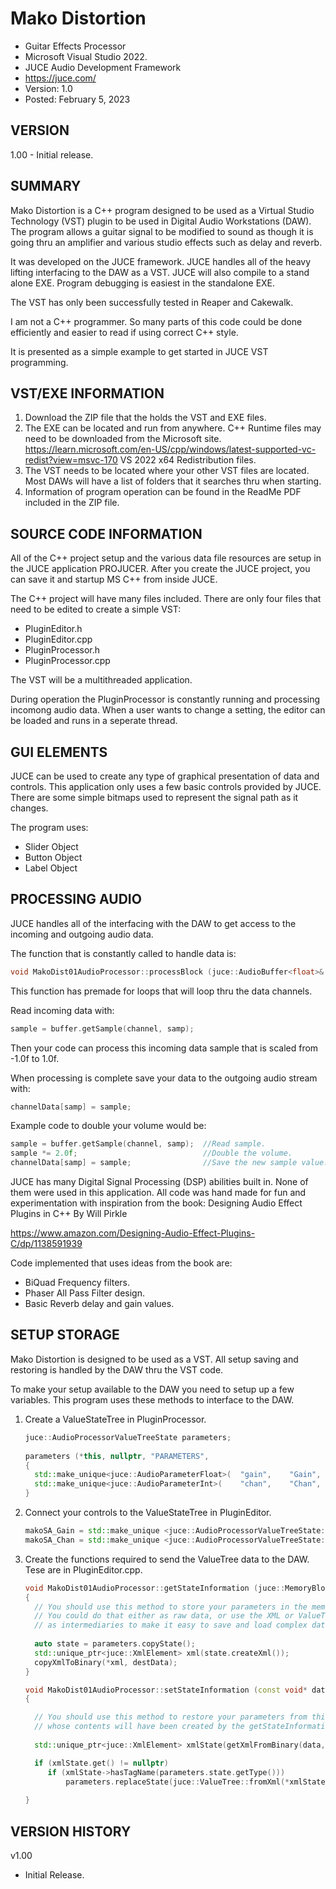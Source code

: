 # Mako Distortion
* Guitar Effects Processor
* Microsoft Visual Studio 2022.
* JUCE Audio Development Framework
* https://juce.com/
* Version: 1.0
* Posted: February 5, 2023

VERSION
------------------------------------------------------------------
1.00 - Initial release.
       
SUMMARY
------------------------------------------------------------------
Mako Distortion is a C++ program designed to be used as a Virtual
Studio Technology (VST) plugin to be used in Digital Audio
Workstations (DAW). The program allows a guitar signal to be
modified to sound as though it is going thru an amplifier and
various studio effects such as delay and reverb.

It was developed on the JUCE framework. JUCE handles all of the 
heavy lifting interfacing to the DAW as a VST. JUCE will also 
compile to a stand alone EXE. Program debugging is easiest in 
the standalone EXE.

The VST has only been successfully tested in Reaper and Cakewalk.

I am not a C++ programmer. So many parts of this code could be 
done efficiently and easier to read if using correct C++ style.

It is presented as a simple example to get started in JUCE VST
programming.

VST/EXE INFORMATION
------------------------------------------------------------------
1) Download the ZIP file that the holds the VST and EXE files.
2) The EXE can be located and run from anywhere. C++ Runtime files
   may need to be downloaded from the Microsoft site.
   https://learn.microsoft.com/en-US/cpp/windows/latest-supported-vc-redist?view=msvc-170
   VS 2022 x64 Redistribution files. 
3) The VST needs to be located where your other VST files are
   located. Most DAWs will have a list of folders that it searches
   thru when starting.
4) Information of program operation can be found in the ReadMe PDF
   included in the ZIP file.

SOURCE CODE INFORMATION
------------------------------------------------------------------
All of the C++ project setup and the various data file resources
are setup in the JUCE application PROJUCER. After you create the
JUCE project, you can save it and startup MS C++ from inside JUCE.

The C++ project will have many files included. There are only four
files that need to be edited to create a simple VST:
- PluginEditor.h
- PluginEditor.cpp
- PluginProcessor.h
- PluginProcessor.cpp

The VST will be a multithreaded application. 

During operation the PluginProcessor is constantly running and
processing incomong audio data. When a user wants to change a
setting, the editor can be loaded and runs in a seperate thread. 

GUI ELEMENTS
------------------------------------------------------------------
JUCE can be used to create any type of graphical presentation of
data and controls. This application only uses a few basic controls
provided by JUCE. There are some simple bitmaps used to represent
the signal path as it changes. 

The program uses:
- Slider Object
- Button Object
- Label Object

PROCESSING AUDIO
------------------------------------------------------------------
JUCE handles all of the interfacing with the DAW to get access to
the incoming and outgoing audio data.

The function that is constantly called to handle data is:
```C++
void MakoDist01AudioProcessor::processBlock (juce::AudioBuffer<float>& buffer, juce::MidiBuffer& midiMessages)
```
This function has premade for loops that will loop thru the data
channels.

Read incoming data with:
```C++
sample = buffer.getSample(channel, samp); 
```
Then your code can process this incoming data sample that is 
scaled from -1.0f to 1.0f.

When processing is complete save your data to the outgoing audio
stream with:
```C++
channelData[samp] = sample; 
```

Example code to double your volume would be:
```C++
sample = buffer.getSample(channel, samp);  //Read sample.
sample *= 2.0f;                            //Double the volume.
channelData[samp] = sample;                //Save the new sample value.
```

JUCE has many Digital Signal Processing (DSP) abilities built in.
None of them were used in this application. All code was hand 
made for fun and experimentation with inspiration from the book:
Designing Audio Effect Plugins in C++
By Will Pirkle
       
https://www.amazon.com/Designing-Audio-Effect-Plugins-C/dp/1138591939

Code implemented that uses ideas from the book are:
- BiQuad Frequency filters.
- Phaser All Pass Filter design.
- Basic Reverb delay and gain values. 


SETUP STORAGE
------------------------------------------------------------------
Mako Distortion is designed to be used as a VST. All setup saving
and restoring is handled by the DAW thru the VST code.

To make your setup available to the DAW you need to setup up a few 
variables. This program uses these methods to interface to the DAW.


1) Create a ValueStateTree in PluginProcessor.
   
   ```C++   
   juce::AudioProcessorValueTreeState parameters;
    
   parameters (*this, nullptr, "PARAMETERS",
   {
     std::make_unique<juce::AudioParameterFloat>(  "gain",    "Gain", .01f, 1.0f, .1f),
     std::make_unique<juce::AudioParameterInt>(    "chan",    "Chan",  0, 3, 0)
   }
   ```
   
2) Connect your controls to the ValueStateTree in PluginEditor.
   ```C++   
   makoSA_Gain = std::make_unique <juce::AudioProcessorValueTreeState::SliderAttachment> (makoProcessor.parameters, "gain", mjSlidVol);
   makoSA_Chan = std::make_unique <juce::AudioProcessorValueTreeState::SliderAttachment>(makoProcessor.parameters, "chan", mjSlidChan);
   ```   
3) Create the functions required to send the ValueTree data to 
   the DAW. Tese are in PluginEditor.cpp.
   
   ```C++   
   void MakoDist01AudioProcessor::getStateInformation (juce::MemoryBlock& destData)
   {
     // You should use this method to store your parameters in the memory block.
     // You could do that either as raw data, or use the XML or ValueTree classes
     // as intermediaries to make it easy to save and load complex data.
     
     auto state = parameters.copyState();
     std::unique_ptr<juce::XmlElement> xml(state.createXml());
     copyXmlToBinary(*xml, destData);
   }
   
   void MakoDist01AudioProcessor::setStateInformation (const void* data, int sizeInBytes)
   {
   
     // You should use this method to restore your parameters from this memory block,
     // whose contents will have been created by the getStateInformation() call.
        
     std::unique_ptr<juce::XmlElement> xmlState(getXmlFromBinary(data, sizeInBytes));

     if (xmlState.get() != nullptr)
        if (xmlState->hasTagName(parameters.state.getType()))
            parameters.replaceState(juce::ValueTree::fromXml(*xmlState));
    
   }
   ```   

VERSION HISTORY
------------------------------------------------------------------
v1.00
* Initial Release.
